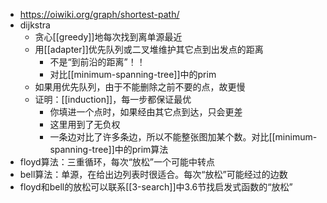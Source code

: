 - https://oiwiki.org/graph/shortest-path/
- dijkstra
  - 贪心[[greedy]]地每次找到离单源最近
  - 用[[adapter]]优先队列或二叉堆维护其它点到出发点的距离
    - 不是“到前沿的距离”！！
    - 对比[[minimum-spanning-tree]]中的prim
  - 如果用优先队列，由于不能删除之前不要的点，故更慢
  - 证明：[[induction]]，每一步都保证最优
    - 你填进一个点时，如果经由其它点到达，只会更差
    - 这里用到了无负权
    - 一条边对比了许多条边，所以不能整张图加某个数。对比[[minimum-spanning-tree]]中的prim算法
- floyd算法：三重循环，每次“放松”一个可能中转点
- bell算法：单源，在给出边列表时很适合。每次“放松”可能经过的边数
- floyd和bell的放松可以联系[[3-search]]中3.6节找启发式函数的“放松”